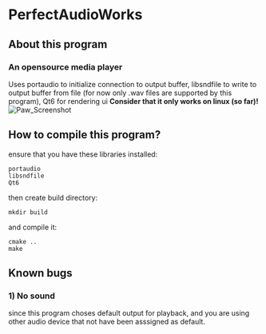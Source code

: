 # PerfectAudioWorks
## About this program
### An opensource media player
Uses portaudio to initialize connection to output buffer,
libsndfile to write to output buffer from file (for now only .wav files are supported by this program),
Qt6 for rendering ui
**Consider that it only works on linux (so far)!**
![Paw_Screenshot](https://cdn.discordapp.com/attachments/870025078828589098/1396640852608024577/image.png?ex=687ed2a7&is=687d8127&hm=f39b6c296c1180f6194177bb0d0ee04b4c2e456b866a90ccd10758a77d737e03&)
## How to compile this program?
ensure that you have these libraries installed:
```
portaudio
libsndfile
Qt6
```
then create build directory:
``` 
mkdir build
```
and compile it:
```
cmake ..
make
```
## Known bugs
### 1) No sound
since this program choses default output for playback, and you are using other audio device that not have been asssigned as default.
